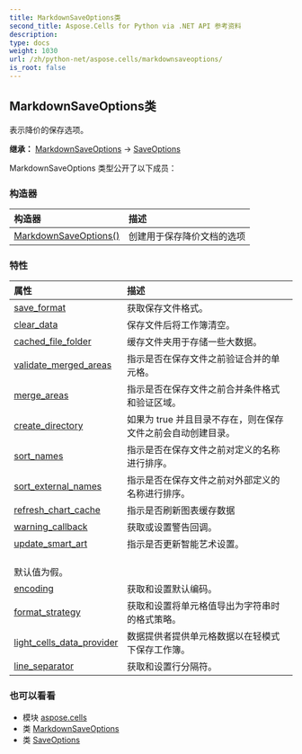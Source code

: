 ```yaml
---
title: MarkdownSaveOptions类
second_title: Aspose.Cells for Python via .NET API 参考资料
description:
type: docs
weight: 1030
url: /zh/python-net/aspose.cells/markdownsaveoptions/
is_root: false
---
```

## MarkdownSaveOptions类
表示降价的保存选项。



**继承：** [MarkdownSaveOptions](/cells/python-net/aspose.cells/markdownsaveoptions) → 
[SaveOptions](/cells/zh/python-net/aspose.cells/saveoptions)



MarkdownSaveOptions 类型公开了以下成员：

### 构造器
|构造器|描述|
| :- | :- |
| [MarkdownSaveOptions()](/cells/zh/python-net/aspose.cells/markdownsaveoptions/__init__/#) |创建用于保存降价文档的选项|


### 特性
|属性|描述|
| :- | :- |
| [save_format](/cells/zh/python-net/aspose.cells/markdownsaveoptions/save_format) |获取保存文件格式。|
| [clear_data](/cells/zh/python-net/aspose.cells/markdownsaveoptions/clear_data) |保存文件后将工作簿清空。|
| [cached_file_folder](/cells/zh/python-net/aspose.cells/markdownsaveoptions/cached_file_folder) |缓存文件夹用于存储一些大数据。|
| [validate_merged_areas](/cells/zh/python-net/aspose.cells/markdownsaveoptions/validate_merged_areas) |指示是否在保存文件之前验证合并的单元格。|
| [merge_areas](/cells/zh/python-net/aspose.cells/markdownsaveoptions/merge_areas) |指示是否在保存文件之前合并条件格式和验证区域。|
| [create_directory](/cells/zh/python-net/aspose.cells/markdownsaveoptions/create_directory) |如果为 true 并且目录不存在，则在保存文件之前会自动创建目录。|
| [sort_names](/cells/zh/python-net/aspose.cells/markdownsaveoptions/sort_names) |指示是否在保存文件之前对定义的名称进行排序。|
| [sort_external_names](/cells/zh/python-net/aspose.cells/markdownsaveoptions/sort_external_names) |指示是否在保存文件之前对外部定义的名称进行排序。|
| [refresh_chart_cache](/cells/zh/python-net/aspose.cells/markdownsaveoptions/refresh_chart_cache) |指示是否刷新图表缓存数据|
| [warning_callback](/cells/zh/python-net/aspose.cells/markdownsaveoptions/warning_callback) |获取或设置警告回调。|
| [update_smart_art](/cells/zh/python-net/aspose.cells/markdownsaveoptions/update_smart_art) |指示是否更新智能艺术设置。<br/>默认值为假。|
| [encoding](/cells/zh/python-net/aspose.cells/markdownsaveoptions/encoding) |获取和设置默认编码。|
| [format_strategy](/cells/zh/python-net/aspose.cells/markdownsaveoptions/format_strategy) |获取和设置将单元格值导出为字符串时的格式策略。|
| [light_cells_data_provider](/cells/zh/python-net/aspose.cells/markdownsaveoptions/light_cells_data_provider) |数据提供者提供单元格数据以在轻模式下保存工作簿。|
| [line_separator](/cells/zh/python-net/aspose.cells/markdownsaveoptions/line_separator) |获取和设置行分隔符。|



### 也可以看看
* 模块 [aspose.cells](..)
* 类 [MarkdownSaveOptions](/cells/zh/python-net/aspose.cells/markdownsaveoptions)
* 类 [SaveOptions](/cells/zh/python-net/aspose.cells/saveoptions)

